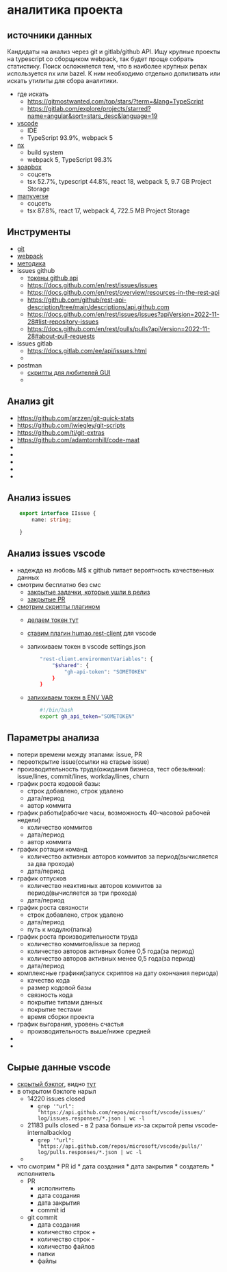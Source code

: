# аналитика проекта

## источники данных

Кандидаты на анализ через git и gitlab/github API. Ищу крупные проекты на typescript со сборщиком webpack, так будет проще собрать статистику.
Поиск осложняется тем, что в наиболее крупных репах используется nx или bazel. К ним необходимо отдельно допиливать или искать утилиты для сбора аналитики.

 * где искать
     * https://gitmostwanted.com/top/stars/?term=&lang=TypeScript
     * https://gitlab.com/explore/projects/starred?name=angular&sort=stars_desc&language=19
 * [vscode](https://github.com/microsoft/vscode/blob/main/package.json)
    * IDE
    * TypeScript 93.9%, webpack 5
 * [nx](https://github.com/nrwl/nx)
    * build system
    * webpack 5, TypeScript 98.3%
 * [soapbox](https://gitlab.com/soapbox-pub/soapbox)
    * соцсеть
    * tsx 52.7%, typescript 44.8%, react 18, webpack 5, 9.7 GB Project Storage
 * [manyverse](https://gitlab.com/staltz/manyverse/-/tree/master)
    * соцсеть
    * tsx 87.8%, react 17, webpack 4, 722.5 MB Project Storage

## Инструменты

 * [git](https://stepanovv.ru/kbo/#/kb/frontend/git?id=%d0%b8%d0%bd%d1%81%d1%82%d1%80%d1%83%d0%bc%d0%b5%d0%bd%d1%82%d1%8b)
 * [webpack](https://github.com/bskydive/webpack-dep-graph)
 * [методика](https://github.com/bskydive/code_quality_js)
 * issues github
    * [токены github api](https://github.com/settings/tokens?type=beta)
    * https://docs.github.com/en/rest/issues/issues
    * https://docs.github.com/en/rest/overview/resources-in-the-rest-api
    * https://github.com/github/rest-api-description/tree/main/descriptions/api.github.com
    * https://docs.github.com/en/rest/issues/issues?apiVersion=2022-11-28#list-repository-issues
    * https://docs.github.com/en/rest/pulls/pulls?apiVersion=2022-11-28#about-pull-requests
 * issues gitlab
    * https://docs.gitlab.com/ee/api/issues.html
    * 
 * postman
    * [скрипты для любителей GUI](https://learning.postman.com/docs/writing-scripts/intro-to-scripts/)
    * 

## Анализ git

 * https://github.com/arzzen/git-quick-stats
 * https://github.com/jwiegley/git-scripts
 * https://github.com/tj/git-extras
 * https://github.com/adamtornhill/code-maat
 * 
 * 
 * 
 * 
 * 

## Анализ issues

```ts
    export interface IIssue {
        name: string;

    }
```
## Анализ issues vscode

 * надежда на любовь M$ к github питает вероятность качественных данных
 * смотрим бесплатно без смс
    * [закрытые задачки, которые ушли в релиз](https://github.com/microsoft/vscode/issues?q=is:issue+is:closed+reason:completed+label:insiders-released)
    * [закрытые PR](https://github.com/microsoft/vscode/pulls?q=is:pr+is:merged&page=1)
 * [смотрим скрипты плагином](./assets/github.api.http)
    * [делаем токен тут](https://github.com/settings/tokens?type=beta)
    * [ставим плагин humao.rest-client](https://marketplace.visualstudio.com/items?itemName=humao.rest-client) для vscode
    * запихиваем токен в vscode settings.json
        ```bash
            "rest-client.environmentVariables": {
                "$shared": {
                    "gh-api-token": "SOMETOKEN"
                }
            }
        ```
    * [запихиваем токен в ENV VAR](./tokens/.gh-api-token.sh)

        ```bash
            #!/bin/bash
            export gh_api_token="SOMETOKEN"
        ```

## Параметры анализа

 * потери времени между этапами: issue, PR
 * переоткрытие issue(ссылки на старые issue)
 * производительность труда(ожидания бизнеса, тест обезьянки): issue/lines, commit/lines, workday/lines, churn
 * график роста кодовой базы:
    * строк добавлено, строк удалено
    * дата/период
    * автор коммита
 * график работы(рабочие часы, возможность 40-часовой рабочей недели)
    * количество коммитов
    * дата/период
    * автор коммита
 * график ротации команд
    * количество активных авторов коммитов за период(вычисляется за два прохода)
    * дата/период
 * график отпусков
    * количество неактивных авторов коммитов за период(вычисляется за три прохода)
    * дата/период
 * график роста связности
    * строк добавлено, строк удалено
    * дата/период
    * путь к модулю(папка)
 * график роста производительности труда
    * количество коммитов/issue за период
    * количество авторов активных более 0,5 года(за период)
    * количество авторов активных менее 0,5 года(за период)
    * дата/период
 * комплексные графики(запуск скриптов на дату окончания периода)
    * качество кода
    * размер кодовой базы
    * связность кода
    * покрытие типами данных
    * покрытие тестами
    * время сборки проекта
 * график выгорания, уровень счастья
    * производительность выше/ниже средней
 * 
 * 

## Сырые данные vscode

 * [скрытый бэклог](https://github.com/microsoft/vscode-internalbacklog/issues/4174), видно [тут](https://github.com/microsoft/vscode/pull/183564)
 * в открытом бэклоге нарыл
    * 14220 issues closed
        * `grep '"url": "https://api.github.com/repos/microsoft/vscode/issues/' log/issues.responses/*.json | wc -l`
    * 21183 pulls closed - в 2 раза больше из-за скрытой репы vscode-internalbacklog
        * `grep '"url": "https://api.github.com/repos/microsoft/vscode/pulls/' log/pulls.responses/*.json | wc -l`
    * 
 * что смотрим
        * PR id
        * дата создания
        * дата закрытия
        * создатель
        * исполнитель
    * PR
        * исполнитель
        * дата создания
        * дата закрытия
        * commit id
    * git commit
        * дата создания
        * количество строк +
        * количество строк -
        * количество файлов
        * папки
        * файлы